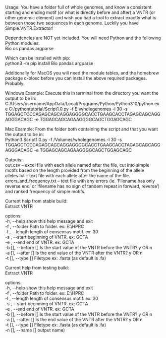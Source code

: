 Usage: You have a folder full of whole genomes, and know a consistent starting and ending motif (or what is directly before and after) a VNTR (or other genomic element) and wish you had a tool to extract exactly what is between those two sequences in each genome. Luckily you have Simple.VNTR.Extractor!

Dependencies are NOT yet included. You will need Python and the following Python modules:\
Bio os pandas argparse

Which can be installed with pip:\
    python3 -m pip install Bio pandas argparse

Additionally for MacOS you will need the module tables, and the homebrew package c-blosc before you can install the above required packages. Probably.

Windows Example: Execute this in terminal from the directory you want the output to be in:\
  C:/Users/username/AppData/Local/Programs/Python/Python310/python.exe C:/pythontutorial/Script1.0.py -f E:\wholegenomes -l 30 -s TGGAGCTCCCAGAGCAGCAGGAGGGGCACCTGAAGCACCTAGAGCAGCAGGAGGGACAGC -e TGGAGCAGCAGAAGGGGCAGCTGGAGCAGC

Mac Example: From the folder both containing the script and that you want the output to be in:\
  Python3 Script1.0.py -f /Volumes/wholegenomes -l 30 -s TGGAGCTCCCAGAGCAGCAGGAGGGGCACCTGAAGCACCTAGAGCAGCAGGAGGGACAGC -e TGGAGCAGCAGAAGGGGCAGCTGGAGCAGC

Outputs:\
out.csv                       – excel file with each allele named after the file, cut into simple motifs based on the length provided from the beginning of the allele \
alleles.txt                   – text file with each allele after the name of the file.\
errors_and_frequency.txt      – text file with any errors (ie. ‘Filename has only reverse end’ or ‘filename has no sign of tandem repeat in forward, reverse’) and ranked frequency of simple motifs.


Current help from stable build:\
Extract VNTR

options:\
  -h, --help          show this help message and exit\
  -f , --folder       Path to folder. ex: E:\HPRC\
  -l , --length       length of consensus motif. ex: 30\
  -s , --start        beginning of VNTR. ex: GCTA\
  -e , --end          end of VNTR. ex: GCTA\
  -b [], --before []  Is the start value of the VNTR before the VNTR? y OR n\
  -a [], --after []   Is the end value of the VNTR after the VNTR? y OR n\
  -t [], --type []    Filetype ex: .fasta (as default is .fa)


Current help from testing build:\
Extract VNTR

options:\
  -h, --help          show this help message and exit\
  -f , --folder       Path to folder. ex: E:\HPRC\
  -l , --length       length of consensus motif. ex: 30\
  -s , --start        beginning of VNTR. ex: GCTA\
  -e , --end          end of VNTR. ex: GCTA\
  -b [], --before []  Is the start value of the VNTR before the VNTR? y OR n\
  -a [], --after []   Is the end value of the VNTR after the VNTR? y OR n\
  -t [], --type []    Filetype ex: .fasta (as default is .fa)\
  -n [], --name []    output name)
